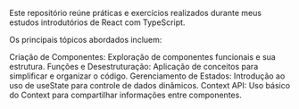 Este repositório reúne práticas e exercícios realizados durante meus estudos introdutórios de React com TypeScript.

Os principais tópicos abordados incluem:

Criação de Componentes: Exploração de componentes funcionais e sua estrutura.
Funções e Desestruturação: Aplicação de conceitos para simplificar e organizar o código.
Gerenciamento de Estados: Introdução ao uso de useState para controle de dados dinâmicos.
Context API: Uso básico do Context para compartilhar informações entre componentes.
